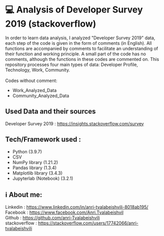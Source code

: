 # 💻 Analysis of Developer Survey 2019 (stackoverflow)

In order to learn data analysis, I analyzed "Developer Survey 2019" data, each step of the code is given in the form of comments (in English). 
All functions are accompanied by comments to facilitate an understanding of their function and working principle.
A small part of the code has no comments, although the functions in these codes are commented on. 
This repository processes four main types of data: Developer Profile, Technology, Work, Community.
<br>
<br>
Codes without comment: 
* Work_Analyzed_Data
* Community_Analyzed_Data




## Used Data and their sources

Developer Survey 2019 : https://insights.stackoverflow.com/survey
 

## Tech/Framework used : 

* Python (3.9.7)
* CSV
* NumPy library (1.21.2)
* Pandas library  (1.3.4)
* Matplotlib library (3.4.3)
* Jupyterlab (Notebook) (3.2.1)
 
 
## ℹ️ About me:

 Linkedin : https://www.linkedin.com/in/anri-tvalabeishvili-8018ab195/    <br/>
 Facebook : https://www.facebook.com/Anri.Tvalabeishvil   <br/>
 Github : https://github.com/anri-Tvalabeishvili    <br/>
 stackoverflow : https://stackoverflow.com/users/17742066/anri-tvalabeishvili   <br/>
  


